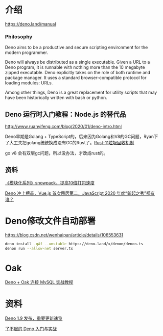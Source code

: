 # 介绍

https://deno.land/manual

### Philosophy

Deno aims to be a productive and secure scripting environment for the modern programmer.

Deno will always be distributed as a single executable. Given a URL to a Deno program, it is runnable with nothing more than the 10 megabyte zipped executable. Deno explicitly takes on the role of both runtime and package manager. It uses a standard browser-compatible protocol for loading modules: URLs.

Among other things, Deno is a great replacement for utility scripts that may have been historically written with bash or python.

## Deno 运行时入门教程：Node.js 的替代品

http://www.ruanyifeng.com/blog/2020/01/deno-intro.html

Deno早期是Golang + TypeScript的，后来因为Golang和V8的GC问题，Ryan下了大工夫把golang统统换成没有GC的Rust了。[Rust-11垃圾回收机制](https://blog.csdn.net/tianlangstudio/article/details/100971001)

go v8 会有双层gc问题，所以没办法，才改成rust的。

## 资料

[《模块化系列》snowpack，提高10倍打包速度](https://zhuanlan.zhihu.com/p/108222057)

[Deno 冲上榜首，Vue.js 首次屈居第二，JavaScript 2020 年度“新起之秀”都有谁？](https://blog.csdn.net/csdnnews/article/details/112778182)

# Deno修改文件自动部署

https://blog.csdn.net/wenhaipan/article/details/106553631

```bash
deno install -qAf --unstable https://deno.land/x/denon/denon.ts
denon run --allow-net server.ts
```

# Oak

[Deno + Oak 连接 MySQL 实战教程](https://zhuanlan.zhihu.com/p/157316249)

# 资料

[Deno 1.9 发布，重要更新速览](https://mp.weixin.qq.com/s/69s5mg7hzrhH-98UYahbsQ)

[了不起的 Deno 入门与实战](https://zhuanlan.zhihu.com/p/141832695)

